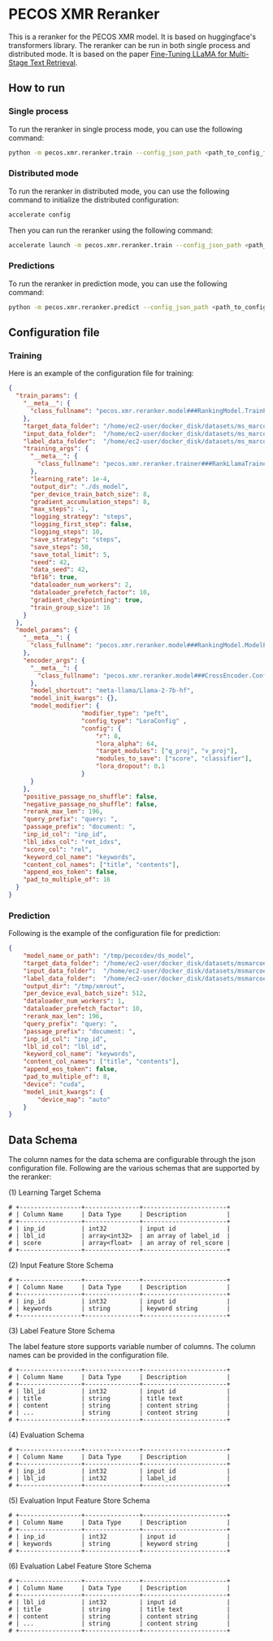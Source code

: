 # PECOS XMR Reranker

This is a reranker for the PECOS XMR model. It is based on huggingface's transformers library. The reranker can be run in both
single process and distributed mode. It is based on the paper [Fine-Tuning LLaMA for Multi-Stage Text Retrieval](https://arxiv.org/abs/2310.08319).

## How to run
### Single process
To run the reranker in single process mode, you can use the following command:

```bash
python -m pecos.xmr.reranker.train --config_json_path <path_to_config_file>
```

### Distributed mode
To run the reranker in distributed mode, you can use the following command to initialize the distributed configuration:
```bash
accelerate config
```

Then you can run the reranker using the following command:
```bash
accelerate launch -m pecos.xmr.reranker.train --config_json_path <path_to_config_file>
```

### Predictions
To run the reranker in prediction mode, you can use the following command:
```bash
python -m pecos.xmr.reranker.predict --config_json_path <path_to_config_file>
```

## Configuration file

### Training
Here is an example of the configuration file for training:
```json
{
  "train_params": {
    "__meta__": {
      "class_fullname": "pecos.xmr.reranker.model###RankingModel.TrainParams"
    },
    "target_data_folder": "/home/ec2-user/docker_disk/datasets/ms_marco_partitioned/target",
    "input_data_folder":  "/home/ec2-user/docker_disk/datasets/ms_marco_partitioned/input",
    "label_data_folder":  "/home/ec2-user/docker_disk/datasets/ms_marco_partitioned/label",
    "training_args": {
      "__meta__": {
        "class_fullname": "pecos.xmr.reranker.trainer###RankLlamaTrainer.TrainingArgs"
      },
      "learning_rate": 1e-4,
      "output_dir": "./ds_model",
      "per_device_train_batch_size": 8,
      "gradient_accumulation_steps": 8,
      "max_steps": -1,
      "logging_strategy": "steps",
      "logging_first_step": false,
      "logging_steps": 10,
      "save_strategy": "steps",
      "save_steps": 50,
      "save_total_limit": 5,
      "seed": 42,
      "data_seed": 42,
      "bf16": true,
      "dataloader_num_workers": 2,
      "dataloader_prefetch_factor": 10,
      "gradient_checkpointing": true,
      "train_group_size": 16
    }
  },
  "model_params": {
    "__meta__": {
      "class_fullname": "pecos.xmr.reranker.model###RankingModel.ModelParams"
    },
    "encoder_args": {
      "__meta__": {
        "class_fullname": "pecos.xmr.reranker.model###CrossEncoder.Config"
      },
      "model_shortcut": "meta-llama/Llama-2-7b-hf",
      "model_init_kwargs": {},
      "model_modifier": {
                    "modifier_type": "peft",
                    "config_type": "LoraConfig" ,
                    "config": {
                        "r": 8,
                        "lora_alpha": 64,
                        "target_modules": ["q_proj", "v_proj"],
                        "modules_to_save": ["score", "classifier"],
                        "lora_dropout": 0.1
                    }
      }
    },
    "positive_passage_no_shuffle": false,
    "negative_passage_no_shuffle": false,
    "rerank_max_len": 196,
    "query_prefix": "query: ",
    "passage_prefix": "document: ",
    "inp_id_col": "inp_id",
    "lbl_idxs_col": "ret_idxs",
    "score_col": "rel",
    "keyword_col_name": "keywords",
    "content_col_names": ["title", "contents"],
    "append_eos_token": false,
    "pad_to_multiple_of": 16
  }
}
```

### Prediction
Following is the example of the configuration file for prediction:
```json
{
    "model_name_or_path": "/tmp/pecosdev/ds_model",
    "target_data_folder": "/home/ec2-user/docker_disk/datasets/msmarcoeval/target",
    "input_data_folder":  "/home/ec2-user/docker_disk/datasets/msmarcoeval/input",
    "label_data_folder":  "/home/ec2-user/docker_disk/datasets/msmarcoeval/label",
    "output_dir": "/tmp/xmrout",
    "per_device_eval_batch_size": 512,
    "dataloader_num_workers": 1,
    "dataloader_prefetch_factor": 10,
    "rerank_max_len": 196,
    "query_prefix": "query: ",
    "passage_prefix": "document: ",
    "inp_id_col": "inp_id",
    "lbl_id_col": "lbl_id",
    "keyword_col_name": "keywords",
    "content_col_names": ["title", "contents"],
    "append_eos_token": false,
    "pad_to_multiple_of": 8,
    "device": "cuda",
    "model_init_kwargs": {
        "device_map": "auto"
    }
}
```

## Data Schema
The column names for the data schema are configurable through the json configuration file. Following 
are the various schemas that are supported by the reranker:

(1) Learning Target Schema
```
# +-----------------+---------------+-----------------------+
# | Column Name     | Data Type     | Description           |
# +-----------------+---------------+-----------------------+
# | inp_id          | int32         | input id              |
# | lbl_id          | array<int32>  | an array of label_id  |
# | score           | array<float>  | an array of rel_score |
# +-----------------+---------------+-----------------------+
```

(2) Input Feature Store Schema
```
# +-----------------+---------------+-----------------------+
# | Column Name     | Data Type     | Description           |
# +-----------------+---------------+-----------------------+
# | inp_id          | int32         | input id              |
# | keywords        | string        | keyword string        |
# +-----------------+---------------+-----------------------+
```

(3) Label Feature Store Schema

The label feature store supports variable number of columns. The column names 
can be provided in the configuration file.
```
# +-----------------+---------------+-----------------------+
# | Column Name     | Data Type     | Description           |
# +-----------------+---------------+-----------------------+
# | lbl_id          | int32         | input id              |
# | title           | string        | title text            |
# | content         | string        | content string        |
# | ...             | string        | content string        |
# +-----------------+---------------+-----------------------+
```

(4) Evaluation Schema
```
# +-----------------+---------------+-----------------------+
# | Column Name     | Data Type     | Description           |
# +-----------------+---------------+-----------------------+
# | inp_id          | int32         | input id              |
# | lbl_id          | int32         | label_id              |
# +-----------------+---------------+-----------------------+
```

(5) Evaluation Input Feature Store Schema
```
# +-----------------+---------------+-----------------------+
# | Column Name     | Data Type     | Description           |
# +-----------------+---------------+-----------------------+
# | inp_id          | int32         | input id              |
# | keywords        | string        | keyword string        |
# +-----------------+---------------+-----------------------+
```

(6) Evaluation Label Feature Store Schema
```
# +-----------------+---------------+-----------------------+
# | Column Name     | Data Type     | Description           |
# +-----------------+---------------+-----------------------+
# | lbl_id          | int32         | input id              |
# | title           | string        | title text            |
# | content         | string        | content string        |
# | ...             | string        | content string        |
# +-----------------+---------------+-----------------------+
```
